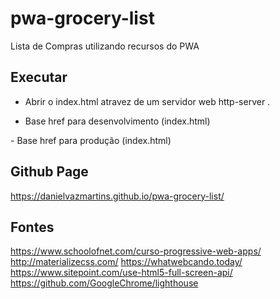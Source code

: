 # pwa-grocery-list
Lista de Compras utilizando recursos do PWA

## Executar
- Abrir o index.html atravez de um servidor web
http-server .

- Base href para desenvolvimento (index.html) 
<base href="/">
- Base href para produção (index.html) 
<base href="/pwa-grocery-list/">

## Github Page
https://danielvazmartins.github.io/pwa-grocery-list/

## Fontes
https://www.schoolofnet.com/curso-progressive-web-apps/
http://materializecss.com/
https://whatwebcando.today/
https://www.sitepoint.com/use-html5-full-screen-api/
https://github.com/GoogleChrome/lighthouse